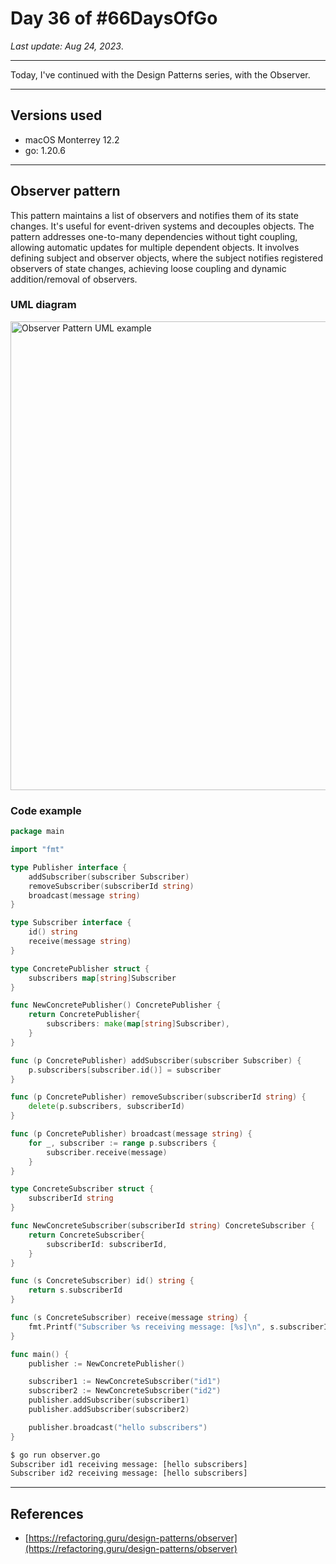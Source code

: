 # Day 36 of #66DaysOfGo

_Last update:  Aug 24, 2023_.

---

Today, I've continued with the Design Patterns series, with the Observer.

---

## Versions used

- macOS Monterrey 12.2
- go: 1.20.6

---

## Observer pattern

This pattern maintains a list of observers and notifies them of its state changes. It's useful for event-driven systems and decouples objects. The pattern addresses one-to-many dependencies without tight coupling, allowing automatic updates for multiple dependent objects. It involves defining subject and observer objects, where the subject notifies registered observers of state changes, achieving loose coupling and dynamic addition/removal of observers.

### UML diagram

<img src="https://upload.wikimedia.org/wikipedia/commons/0/01/W3sDesign_Observer_Design_Pattern_UML.jpg" alt="Observer Pattern UML example" width="750"/>

### Code example

```go
package main

import "fmt"

type Publisher interface {
    addSubscriber(subscriber Subscriber)
    removeSubscriber(subscriberId string)
    broadcast(message string)
}

type Subscriber interface {
    id() string
    receive(message string)
}

type ConcretePublisher struct {
    subscribers map[string]Subscriber
}

func NewConcretePublisher() ConcretePublisher {
    return ConcretePublisher{
        subscribers: make(map[string]Subscriber),
    }
}

func (p ConcretePublisher) addSubscriber(subscriber Subscriber) {
    p.subscribers[subscriber.id()] = subscriber
}

func (p ConcretePublisher) removeSubscriber(subscriberId string) {
    delete(p.subscribers, subscriberId)
}

func (p ConcretePublisher) broadcast(message string) {
    for _, subscriber := range p.subscribers {
        subscriber.receive(message)
    }
}

type ConcreteSubscriber struct {
    subscriberId string
}

func NewConcreteSubscriber(subscriberId string) ConcreteSubscriber {
    return ConcreteSubscriber{
        subscriberId: subscriberId,
    }
}

func (s ConcreteSubscriber) id() string {
    return s.subscriberId
}

func (s ConcreteSubscriber) receive(message string) {
    fmt.Printf("Subscriber %s receiving message: [%s]\n", s.subscriberId, message)
}

func main() {
    publisher := NewConcretePublisher()

    subscriber1 := NewConcreteSubscriber("id1")
    subscriber2 := NewConcreteSubscriber("id2")
    publisher.addSubscriber(subscriber1)
    publisher.addSubscriber(subscriber2)

    publisher.broadcast("hello subscribers")
}

```

```bash
$ go run observer.go
Subscriber id1 receiving message: [hello subscribers]
Subscriber id2 receiving message: [hello subscribers]
```

---

## References

- [https://refactoring.guru/design-patterns/observer](https://refactoring.guru/design-patterns/observer)
